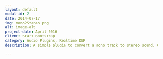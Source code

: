 ```yaml
---
layout: default
modal-id: 2
date: 2014-07-17
img: mono2Stereo.png
alt: image-alt
project-date: April 2016
client: Start Bootstrap
category: Audio Plugins, Realtime DSP 
description: A simple plugin to convert a mono track to stereo sound. Contains intuitive spatialization controls. Click  <a href="https://youtu.be/n-KHsZCjAZs">here</a> for video. 

---
```

